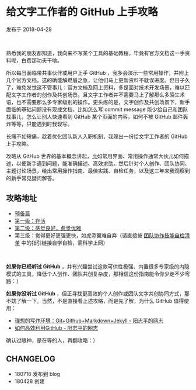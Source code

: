 
# 给文字工作者的 GitHub 上手攻略

发布于 2018-04-28

<br> 

熟悉我的朋友都知道，我向来不写某个工具的基础教程，毕竟有官方文档这一手资料呢，白费那功夫干啥。

所以每当面临带共事伙伴或用户上手 GitHub ，我多会演示一些常用操作，并附上几个官方文档。这的确能解燃眉之急，让他们马上更新资料不耽误进度。但日子久了，难免发觉这不管事儿：<!-- more -->官方文档及网上资料，多是面对技术开发场景，难以匹配文字工作者的创作及共创场景。且文字工作者并不需要马上了解那么多陌生术语，也不需要那么多专家级别的操作。更头疼的是，文字创作及共创场景下，新手面临的基础问题没有现成文档，比如怎么写 commit message 能少给自己和团队找事儿，怎么让别人快速看到 GitHub 某个页面的内容，如何不被 GitHub 邮件轰炸等等，只能遇到时我现写。

长痛不如短痛，趁着优化团队新人入职机制，我理出一份给文字工作者的 GitHub 上手攻略。

攻略从 GitHub 世界的基本概念讲起，比如常用界面、常用操作通常大伙儿如何描述，以便新手遇到问题，能准确描述、高效求助。然后针对个人创作、团队协同、主题讨论场景，给出常用操作指南、最佳实践、自检任务，以及这三年来我观察到的新手常见疑问解答。

## 攻略地址

* [预备篇](https://github.com/OpenMindClub/Share/wiki/HbGitHub)
* [第一级：存活](https://github.com/OpenMindClub/Share/wiki/HbGitHubBasic)
* [第二级：感觉良好，愈觉优雅](https://github.com/OpenMindClub/Share/wiki/HbGitHubBasicInt)
* 第三级：觉得更好更强更快，如虎添翼难自弃（请直接按  [团队协作技能自检清单](https://docs.google.com/spreadsheets/d/1xdfbrkQgvuV0FvD5uGFEQ070GC2Ybi2yenDEQAmRj9o/edit?usp=sharing) 中的指引链接自学自检，需科学上网）

<br>

**如果你已经听过 GitHub** ，并有兴趣尝试这款可供性极强、内置很多专家级的内隐模式的工具，降低个人创作、团队共创复杂度，那相信这份指南能令你少走不少弯路：）

**如果你没听过 GitHub** ，但正寻找更高效的个人创作或团队文字共创协同方式，那不妨了解一下。当然，不是直接看上述攻略，而是先了解，为什么 GitHub 值得使用：

- [理想的写作环境：Git+Github+Markdown+Jekyll - 阳志平的网志](https://www.yangzhiping.com/tech/writing-space.html)
- [如何高效利用GitHub - 阳志平的网志](https://www.yangzhiping.com/tech/github.html)

确认过眼神，是在等的人，再翻攻略：）

## CHANGELOG

- 180716 发布到 blog
- 180428 创建
